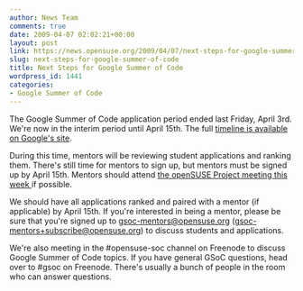 ```yaml
---
author: News Team
comments: true
date: 2009-04-07 02:02:21+00:00
layout: post
link: https://news.opensuse.org/2009/04/07/next-steps-for-google-summer-of-code/
slug: next-steps-for-google-summer-of-code
title: Next Steps for Google Summer of Code
wordpress_id: 1441
categories:
- Google Summer of Code
---
```


The Google Summer of Code application period ended last Friday, April 3rd. We're now in the interim period until April 15th. The full [timeline is available on Google's site](http://socghop.appspot.com/document/show/program/google/gsoc2009/faqs#timeline).

During this time, mentors will be reviewing student applications and ranking them. There's still time for mentors to sign up, but mentors must be signed up by April 15th. Mentors should attend [the openSUSE Project meeting this week ](http://news.opensuse.org/2009/04/07/reminder-opensuse-project-meeting-wednesday-april-8/)if possible.

We should have all applications ranked and paired with a mentor (if applicable) by April 15th. If you're interested in being a mentor, please be sure that you're signed up to gsoc-mentors@opensuse.org (gsoc-mentors+subscribe@opensuse.org) to discuss students and applications. 

We're also meeting in the #opensuse-soc channel on Freenode to discuss Google Summer of Code topics. If you have general GSoC questions, head over to #gsoc on Freenode. There's usually a bunch of people in the room who can answer questions. 
